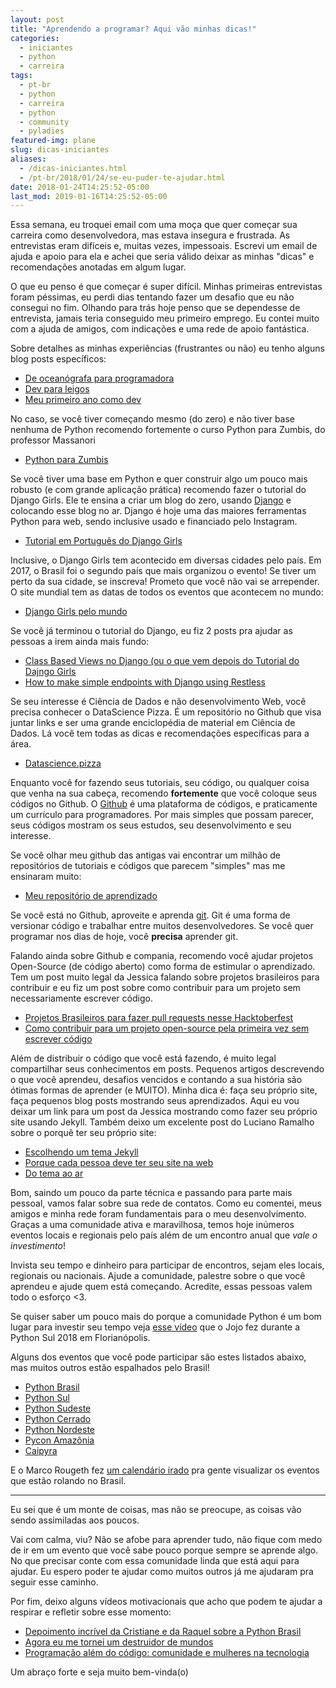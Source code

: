 ```yaml
---
layout: post
title: "Aprendendo a programar? Aqui vão minhas dicas!"
categories:
  - iniciantes
  - python
  - carreira
tags:
  - pt-br
  - python
  - carreira 
  - python
  - community 
  - pyladies
featured-img: plane
slug: dicas-iniciantes
aliases: 
  - /dicas-iniciantes.html
  - /pt-br/2018/01/24/se-eu-puder-te-ajudar.html
date: 2018-01-24T14:25:52-05:00
last_mod: 2019-01-16T14:25:52-05:00
---
```


Essa semana, eu troquei email com uma moça que quer começar sua carreira como desenvolvedora, mas estava insegura e frustrada. As entrevistas eram difíceis e, 
muitas vezes, impessoais. Escrevi um email de ajuda e apoio para ela e achei que seria válido deixar as minhas "dicas" e recomendações anotadas em algum lugar. <!--more-->

O que eu penso é que começar é super difícil. Minhas primeiras entrevistas foram péssimas, eu perdi dias tentando fazer um desafio que eu não consegui no fim. 
Olhando para trás hoje penso que se dependesse de entrevista, jamais teria conseguido meu primeiro emprego. Eu contei muito com a ajuda de amigos, com indicações e 
uma rede de apoio fantástica.

Sobre detalhes as minhas experiências (frustrantes ou não) eu tenho alguns blog posts específicos:
 
* [De oceanógrafa para programadora](http://leportella.com/pt-br/2016/03/13/de-oceanografa-para-programadora.html)
* [Dev para leigos](http://leportella.com/pt-br/2016/10/11/dev-para-leigos.html)
* [Meu primeiro ano como dev](http://leportella.com/pt-br/2017/03/01/meu-primeiro-ano-como-dev.html)

No caso, se você tiver começando mesmo (do zero) e não tiver base nenhuma de Python recomendo fortemente o curso Python para Zumbis, do professor Massanori

* [Python para Zumbis](https://www.pycursos.com/python-para-zumbis/)

Se você tiver uma base em Python e quer construir algo um pouco mais robusto (e com grande aplicação prática) recomendo fazer o tutorial do 
Django Girls. Ele te ensina a criar um blog do zero, usando [Django](https://docs.djangoproject.com/en/2.0/) e colocando esse blog no ar. Django é hoje uma das maiores 
ferramentas Python para web, sendo inclusive usado e financiado pelo Instagram.

* [Tutorial em Português do Django Girls](https://tutorial.djangogirls.org/pt/)

Inclusive, o Django Girls tem acontecido em diversas cidades pelo país. Em 2017, o Brasil foi o segundo país que mais organizou o evento! 
Se tiver um perto da sua cidade, se inscreva! Prometo que você não vai se arrepender. O site mundial tem as datas de todos os eventos que acontecem no mundo:

* [Django Girls pelo mundo](https://djangogirls.org)

Se você já terminou o tutorial do Django, eu fiz 2 posts pra ajudar as pessoas a irem ainda mais fundo:

* [Class Based Views no Django (ou o que vem depois do Tutorial do Dajngo Girls](https://leportella.com/pt-br/2017/09/28/classe-based-views-no-django.html) 
* [How to make simple endpoints with Django using Restless](https://leportella.com/english/2017/04/03/make-endpoints-using-restless.html)

Se seu interesse é Ciência de Dados e não desenvolvimento Web, você precisa conhecer o DataScience Pizza. É um repositório no Github que visa juntar links e ser uma 
grande enciclopédia de material em Ciência de Dados. Lá você tem todas as dicas e recomendações específicas para a área.

* [Datascience.pizza](http://datascience.pizza)

Enquanto você for fazendo seus tutoriais, seu código, ou qualquer coisa que venha na sua cabeça, recomendo **fortemente** que você coloque seus códigos no Github.
O [Github](https://github.com/) é uma plataforma de códigos, e praticamente um currículo para programadores. Por mais simples que possam parecer, seus códigos mostram os 
seus estudos, seu desenvolvimento e seu interesse.

Se você olhar meu github das antigas vai encontrar um milhão de repositórios de tutoriais e códigos que parecem "simples" mas me ensinaram muito:

* [Meu repositório de aprendizado](https://github.com/leportella/tutorials)

Se você está no Github, aproveite e aprenda [git](https://git-scm.com/). Git é uma forma de versionar código e trabalhar entre muitos desenvolvedores. Se você quer programar nos dias de hoje, 
você **precisa** aprender git.

Falando ainda sobre Github e compania, recomendo você ajudar projetos Open-Source (de código aberto) como forma de estimular o aprendizado. Tem um post muito legal da Jessica falando sobre projetos 
brasileiros para contribuir e eu fiz um post sobre como contribuir para um projeto sem necessariamente escrever código.

* [Projetos Brasileiros para fazer pull requests nesse Hacktoberfest](https://medium.com/nossa-coletividad/projetos-brasileiros-para-fazer-pull-requests-nesse-hacktoberfest-4dc9b9b576c0)
* [Como contribuir para um projeto open-source pela primeira vez sem escrever código](http://leportella.com/pt-br/2017/04/17/como-contribuir-com-open-source.html)

Além de distribuir o código que você está fazendo, é muito legal compartilhar seus conhecimentos em posts. Pequenos artigos descrevendo o que você aprendeu, desafios vencidos e contando a 
sua história são ótimas formas de aprender (e MUITO). Minha dica é: faça seu próprio site, faça pequenos blog posts mostrando seus aprendizados. Aqui eu vou deixar um link para um post da 
Jessica mostrando como fazer seu próprio site usando Jekyll. Também deixo um excelente post do Luciano Ramalho sobre o porquê ter seu próprio site:

* [Escolhendo um tema Jekyll](http://jtemporal.com/temas-jekyll/)
* [Porque cada pessoa deve ter seu site na web](https://ramalho.org/wiki/doku.php?id=porque_cada_pessoa_deve_ter_seu_site_na_web)
* [Do tema ao ar](https://jtemporal.com/do-tema-ao-ar/)


Bom, saindo um pouco da parte técnica e passando para parte mais pessoal, vamos falar sobre sua rede de contatos.
Como eu comentei, meus amigos e minha rede foram fundamentais para o meu desenvolvimento. 
Graças a uma comunidade ativa e maravilhosa, temos hoje inúmeros eventos locais e regionais pelo país 
além de um encontro anual que *vale o investimento*! 

Invista seu tempo e dinheiro para participar de encontros, sejam eles locais, regionais ou nacionais. Ajude a comunidade, 
palestre sobre o que você aprendeu e ajude quem está começando. Acredite, essas pessoas valem todo o esforço <3. 

Se quiser saber um pouco mais do porque a comunidade Python é um bom lugar para investir seu tempo veja [esse vídeo](https://www.youtube.com/watch?v=j3GMjqj4fXA&t=35s) que o Jojo fez 
durante a Python Sul 2018 em Florianópolis.

Alguns dos eventos que você pode participar são estes listados abaixo, mas muitos outros estão espalhados pelo Brasil!

* [Python Brasil](http://2018.pythonbrasil.org.br/)
* [Python Sul](http://pythonsul.org/)
* [Python Sudeste](http://pythonsudeste.org/)
* [Python Cerrado](https://github.com/ocarneiro/python-cerrado)
* [Python Nordeste](http://pythonnordeste.org/)
* [Pycon Amazônia](http://amazonia.python.org.br/)
* [Caipyra](http://caipyra.python.org.br/)


E o Marco Rougeth fez [um calendário irado](https://python.org.br/eventos/) pra gente visualizar os eventos que estão rolando no Brasil.

----------

Eu sei que é um monte de coisas, mas não se preocupe, as coisas vão sendo assimiladas aos poucos. 

Vai com calma, viu? Não se afobe para aprender tudo, não fique com medo de ir em um evento que você sabe pouco porque sempre se aprende algo.
No que precisar conte com essa comunidade linda que está aqui para ajudar.
Eu espero poder te ajudar como muitos outros já me ajudaram pra seguir esse caminho.

Por fim, deixo alguns vídeos motivacionais que acho que podem te ajudar a respirar e refletir sobre esse momento:

* [Depoimento incrível da Cristiane e da Raquel sobre a Python Brasil]( https://www.youtube.com/watch?v=Wz3U5PabfLM)
* [Agora eu me tornei um destruidor de mundos](https://www.youtube.com/watch?v=6NhxhCln_aQ&t=2703s)
* [Programação além do código: comunidade e mulheres na tecnologia](https://www.youtube.com/watch?v=yV3XFWfJ0TE)


Um abraço forte e seja muito bem-vinda(o)
